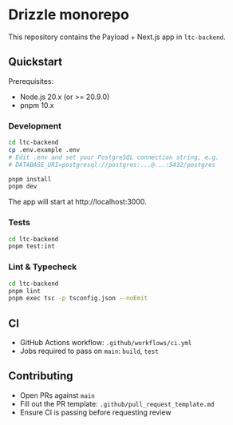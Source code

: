 # Drizzle monorepo

This repository contains the Payload + Next.js app in `ltc-backend`.

## Quickstart

Prerequisites:
- Node.js 20.x (or >= 20.9.0)
- pnpm 10.x

### Development

```bash
cd ltc-backend
cp .env.example .env
# Edit .env and set your PostgreSQL connection string, e.g.
# DATABASE_URI=postgresql://postgres:...@...:5432/postgres

pnpm install
pnpm dev
```

The app will start at http://localhost:3000.

### Tests

```bash
cd ltc-backend
pnpm test:int
```

### Lint & Typecheck

```bash
cd ltc-backend
pnpm lint
pnpm exec tsc -p tsconfig.json --noEmit
```

## CI

- GitHub Actions workflow: `.github/workflows/ci.yml`
- Jobs required to pass on `main`: `build`, `test`

## Contributing

- Open PRs against `main`
- Fill out the PR template: `.github/pull_request_template.md`
- Ensure CI is passing before requesting review

